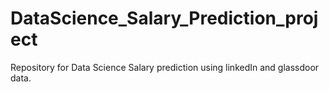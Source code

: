 # DataScience_Salary_Prediction_project
Repository for Data Science Salary prediction using linkedIn and glassdoor data. 
